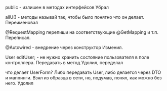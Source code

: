 public - излишен в методах интерфейсов   Убрал

allU() - методы называй так, чтобы было понятно что он делает.   Переименовал

@RequestMapping перепиши на соответствующие @GetMapping и т.п.      Переписал.

@Autowired - внедрение через конструктор   Изменил.

User editUser; - не нужно  хранить состояние пользователя в поле контроллера.  Передавать в метод       Удолил, переделал

что делает UserForm?  Либо передавать User, либо делается через DTO и маппинги.   Взял из образца в сети, но, подумав, понял, как можно без него. Удолил
